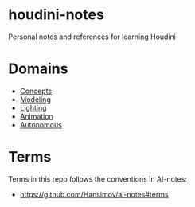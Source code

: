 # houdini-notes
Personal notes and references for learning Houdini

# Domains
* [Concepts](./concepts.md)
* [Modeling](./modeling.md)
* [Lighting](./lighting.md)
* [Animation](./animation.md)
* [Autonomous](./autonomous.md)

# Terms
Terms in this repo follows the conventions in AI-notes:
* https://github.com/Hansimov/ai-notes#terms


